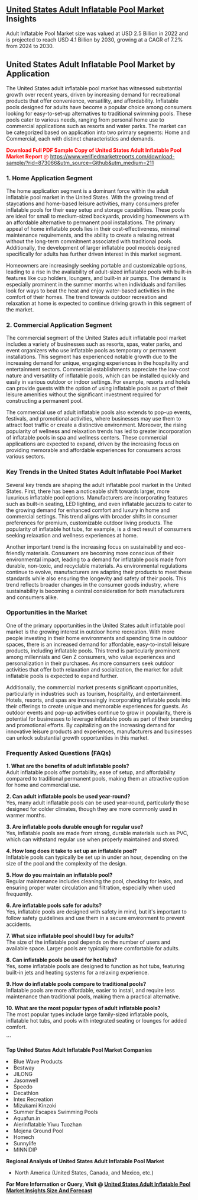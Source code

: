 <h2><a href="https://www.verifiedmarketreports.com/download-sample/?rid=873066&amp;utm_source=Github&amp;utm_medium=211" target="_blank">United States Adult Inflatable Pool Market</a> Insights</h2><p>Adult Inflatable Pool Market size was valued at USD 2.5 Billion in 2022 and is projected to reach USD 4.1 Billion by 2030, growing at a CAGR of 7.2% from 2024 to 2030.</p><p><h2>United States Adult Inflatable Pool Market by Application</h2><p>The United States adult inflatable pool market has witnessed substantial growth over recent years, driven by increasing demand for recreational products that offer convenience, versatility, and affordability. Inflatable pools designed for adults have become a popular choice among consumers looking for easy-to-set-up alternatives to traditional swimming pools. These pools cater to various needs, ranging from personal home use to commercial applications such as resorts and water parks. The market can be categorized based on application into two primary segments: Home and Commercial, each with distinct characteristics and demands.</p><p><p><span class=""><span style="color: #ff0000;"><strong>Download Full PDF Sample Copy of United States Adult Inflatable Pool Market Report</strong> @ </span><a href="https://www.verifiedmarketreports.com/download-sample/?rid=873066&amp;utm_source=Github&amp;utm_medium=211" target="_blank">https://www.verifiedmarketreports.com/download-sample/?rid=873066&amp;utm_source=Github&amp;utm_medium=211</a></span></p></p><h3>1. Home Application Segment</h3><p>The home application segment is a dominant force within the adult inflatable pool market in the United States. With the growing trend of staycations and home-based leisure activities, many consumers prefer inflatable pools for their easy setup and storage capabilities. These pools are ideal for small to medium-sized backyards, providing homeowners with an affordable alternative to permanent pool installations. The primary appeal of home inflatable pools lies in their cost-effectiveness, minimal maintenance requirements, and the ability to create a relaxing retreat without the long-term commitment associated with traditional pools. Additionally, the development of larger inflatable pool models designed specifically for adults has further driven interest in this market segment.</p><p>Homeowners are increasingly seeking portable and customizable options, leading to a rise in the availability of adult-sized inflatable pools with built-in features like cup holders, loungers, and built-in air pumps. The demand is especially prominent in the summer months when individuals and families look for ways to beat the heat and enjoy water-based activities in the comfort of their homes. The trend towards outdoor recreation and relaxation at home is expected to continue driving growth in this segment of the market.</p><h3>2. Commercial Application Segment</h3><p>The commercial segment of the United States adult inflatable pool market includes a variety of businesses such as resorts, spas, water parks, and event organizers who use inflatable pools as temporary or permanent installations. This segment has experienced notable growth due to the increasing demand for unique, engaging experiences in the hospitality and entertainment sectors. Commercial establishments appreciate the low-cost nature and versatility of inflatable pools, which can be installed quickly and easily in various outdoor or indoor settings. For example, resorts and hotels can provide guests with the option of using inflatable pools as part of their leisure amenities without the significant investment required for constructing a permanent pool.</p><p>The commercial use of adult inflatable pools also extends to pop-up events, festivals, and promotional activities, where businesses may use them to attract foot traffic or create a distinctive environment. Moreover, the rising popularity of wellness and relaxation trends has led to greater incorporation of inflatable pools in spa and wellness centers. These commercial applications are expected to expand, driven by the increasing focus on providing memorable and affordable experiences for consumers across various sectors.</p><h3>Key Trends in the United States Adult Inflatable Pool Market</h3><p>Several key trends are shaping the adult inflatable pool market in the United States. First, there has been a noticeable shift towards larger, more luxurious inflatable pool options. Manufacturers are incorporating features such as built-in seating, LED lighting, and even inflatable jacuzzis to cater to the growing demand for enhanced comfort and luxury in home and commercial settings. This trend aligns with broader shifts in consumer preferences for premium, customizable outdoor living products. The popularity of inflatable hot tubs, for example, is a direct result of consumers seeking relaxation and wellness experiences at home.</p><p>Another important trend is the increasing focus on sustainability and eco-friendly materials. Consumers are becoming more conscious of their environmental impact, leading to a demand for inflatable pools made from durable, non-toxic, and recyclable materials. As environmental regulations continue to evolve, manufacturers are adapting their products to meet these standards while also ensuring the longevity and safety of their pools. This trend reflects broader changes in the consumer goods industry, where sustainability is becoming a central consideration for both manufacturers and consumers alike.</p><h3>Opportunities in the Market</h3><p>One of the primary opportunities in the United States adult inflatable pool market is the growing interest in outdoor home recreation. With more people investing in their home environments and spending time in outdoor spaces, there is an increased demand for affordable, easy-to-install leisure products, including inflatable pools. This trend is particularly prominent among millennials and Gen Z consumers, who value experiences and personalization in their purchases. As more consumers seek outdoor activities that offer both relaxation and socialization, the market for adult inflatable pools is expected to expand further.</p><p>Additionally, the commercial market presents significant opportunities, particularly in industries such as tourism, hospitality, and entertainment. Hotels, resorts, and spas are increasingly incorporating inflatable pools into their offerings to create unique and memorable experiences for guests. As outdoor events and pop-up activities continue to grow in popularity, there is potential for businesses to leverage inflatable pools as part of their branding and promotional efforts. By capitalizing on the increasing demand for innovative leisure products and experiences, manufacturers and businesses can unlock substantial growth opportunities in this market.</p><h3>Frequently Asked Questions (FAQs)</h3><p><b>1. What are the benefits of adult inflatable pools?</b><br>Adult inflatable pools offer portability, ease of setup, and affordability compared to traditional permanent pools, making them an attractive option for home and commercial use.</p><p><b>2. Can adult inflatable pools be used year-round?</b><br>Yes, many adult inflatable pools can be used year-round, particularly those designed for colder climates, though they are more commonly used in warmer months.</p><p><b>3. Are inflatable pools durable enough for regular use?</b><br>Yes, inflatable pools are made from strong, durable materials such as PVC, which can withstand regular use when properly maintained and stored.</p><p><b>4. How long does it take to set up an inflatable pool?</b><br>Inflatable pools can typically be set up in under an hour, depending on the size of the pool and the complexity of the design.</p><p><b>5. How do you maintain an inflatable pool?</b><br>Regular maintenance includes cleaning the pool, checking for leaks, and ensuring proper water circulation and filtration, especially when used frequently.</p><p><b>6. Are inflatable pools safe for adults?</b><br>Yes, inflatable pools are designed with safety in mind, but it's important to follow safety guidelines and use them in a secure environment to prevent accidents.</p><p><b>7. What size inflatable pool should I buy for adults?</b><br>The size of the inflatable pool depends on the number of users and available space. Larger pools are typically more comfortable for adults.</p><p><b>8. Can inflatable pools be used for hot tubs?</b><br>Yes, some inflatable pools are designed to function as hot tubs, featuring built-in jets and heating systems for a relaxing experience.</p><p><b>9. How do inflatable pools compare to traditional pools?</b><br>Inflatable pools are more affordable, easier to install, and require less maintenance than traditional pools, making them a practical alternative.</p><p><b>10. What are the most popular types of adult inflatable pools?</b><br>The most popular types include large family-sized inflatable pools, inflatable hot tubs, and pools with integrated seating or lounges for added comfort.</p>```</p><p><strong>Top United States Adult Inflatable Pool Market Companies</strong></p><div data-test-id=""><p><li>Blue Wave Products</li><li> Bestway</li><li> JILONG</li><li> Jasonwell</li><li> Speedo</li><li> Decathlon</li><li> Intex Recreation</li><li> Mizukami Kinzoki</li><li> Summer Escapes Swimming Pools</li><li> Aquafun.in</li><li> Aierinflatable Yiwu Tuozhan</li><li> Mojena Ground Pool</li><li> Homech</li><li> Sunnylife</li><li> MINNIDIP</li></p><div><strong>Regional Analysis of&nbsp;United States Adult Inflatable Pool Market</strong></div><ul><li dir="ltr"><p dir="ltr">North America&nbsp;(United States, Canada, and Mexico, etc.)</p></li></ul><p><strong>For More Information or Query, Visit @&nbsp;</strong><strong><a href="https://www.verifiedmarketreports.com/product/adult-inflatable-pool-market/?utm_source=Github&amp;utm_medium=211" target="_blank">United States Adult Inflatable Pool Market Insights Size And Forecast</a></strong></p></div>
